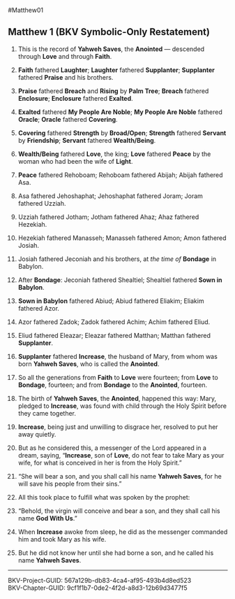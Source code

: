 #Matthew01

## Matthew 1 (BKV Symbolic-Only Restatement)

1. This is the record of **Yahweh Saves**, the **Anointed** — descended through **Love** and through **Faith**.  

2. **Faith** fathered **Laughter**; **Laughter** fathered **Supplanter**; **Supplanter** fathered **Praise** and his brothers.  

3. **Praise** fathered **Breach** and **Rising** by **Palm Tree**; **Breach** fathered **Enclosure**; **Enclosure** fathered **Exalted**.  

4. **Exalted** fathered **My People Are Noble**; **My People Are Noble** fathered **Oracle**; **Oracle** fathered **Covering**.  

5. **Covering** fathered **Strength** by **Broad/Open**; **Strength** fathered **Servant** by **Friendship**; **Servant** fathered **Wealth/Being**.  

6. **Wealth/Being** fathered **Love**, the king; **Love** fathered **Peace** by the woman who had been the wife of **Light**.  

7. **Peace** fathered Rehoboam; Rehoboam fathered Abijah; Abijah fathered Asa.  

8. Asa fathered Jehoshaphat; Jehoshaphat fathered Joram; Joram fathered Uzziah.  

9. Uzziah fathered Jotham; Jotham fathered Ahaz; Ahaz fathered Hezekiah.  

10. Hezekiah fathered Manasseh; Manasseh fathered Amon; Amon fathered Josiah.  

11. Josiah fathered Jeconiah and his brothers, at _the time of_ **Bondage** in Babylon.  

12. After **Bondage**: Jeconiah fathered Shealtiel; Shealtiel fathered **Sown in Babylon**.  

13. **Sown in Babylon** fathered Abiud; Abiud fathered Eliakim; Eliakim fathered Azor.  

14. Azor fathered Zadok; Zadok fathered Achim; Achim fathered Eliud.  

15. Eliud fathered Eleazar; Eleazar fathered Matthan; Matthan fathered **Supplanter**.  

16. **Supplanter** fathered **Increase**, the husband of Mary, from whom was born **Yahweh Saves**, who is called the **Anointed**.  

17. So all the generations from **Faith** to **Love** were fourteen; from **Love** to **Bondage**, fourteen; and from **Bondage** to the **Anointed**, fourteen.  

18. The birth of **Yahweh Saves**, the **Anointed**, happened this way: Mary, pledged to **Increase**, was found with child through the Holy Spirit before they came together.  

19. **Increase**, being just and unwilling to disgrace her, resolved to put her away quietly.  

20. But as he considered this, a messenger of the Lord appeared in a dream, saying, “**Increase**, son of **Love**, do not fear to take Mary as your wife, for what is conceived in her is from the Holy Spirit.”  

21. “She will bear a son, and you shall call his name **Yahweh Saves**, for he will save his people from their sins.”  

22. All this took place to fulfill what was spoken by the prophet:  

23. “Behold, the virgin will conceive and bear a son, and they shall call his name **God With Us**.”  

24. When **Increase** awoke from sleep, he did as the messenger commanded him and took Mary as his wife.  

25. But he did not know her until she had borne a son, and he called his name **Yahweh Saves**.  

---
BKV-Project-GUID: 567a129b-db83-4ca4-af95-493b4d8ed523  
BKV-Chapter-GUID: 9cf1f1b7-0de2-4f2d-a8d3-12b69d3477f5
